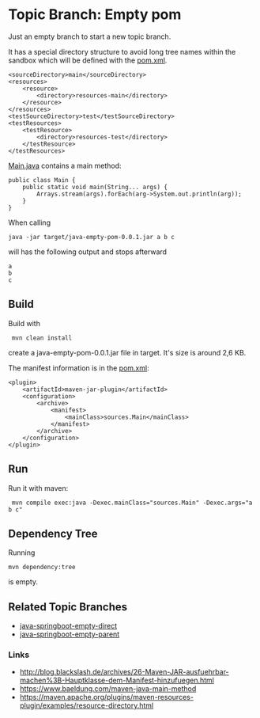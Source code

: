 # Topic Branch: Empty pom
Just an empty branch to start a new topic branch. 

It has a special directory 
structure to avoid long tree names within the sandbox which will be defined 
with the [pom.xml](pom.xml). 

    <sourceDirectory>main</sourceDirectory>
    <resources>
        <resource>
            <directory>resources-main</directory>
        </resource>
    </resources>
    <testSourceDirectory>test</testSourceDirectory>
    <testResources>
        <testResource>
            <directory>resources-test</directory>
        </testResource>
    </testResources>

[Main.java](main/sources/Main.java) contains a main method:

    public class Main {
        public static void main(String... args) {
            Arrays.stream(args).forEach(arg->System.out.println(arg));
        }
    }

When calling

    java -jar target/java-empty-pom-0.0.1.jar a b c

will has the following output and stops afterward

    a
    b
    c


## Build
Build with

     mvn clean install 

create a java-empty-pom-0.0.1.jar file in target. 
It's size is around 2,6 KB.

The manifest information is in the [pom.xml](pom.xml):

    <plugin>
        <artifactId>maven-jar-plugin</artifactId>
        <configuration>
            <archive>
                <manifest>
                    <mainClass>sources.Main</mainClass>
                </manifest>
            </archive>
        </configuration>
    </plugin>

## Run
Run it with maven:

     mvn compile exec:java -Dexec.mainClass="sources.Main" -Dexec.args="a b c" 

## Dependency Tree

Running
  
    mvn dependency:tree
is empty.

## Related Topic Branches
* [java-springboot-empty-direct](../../tree/-empty-direct)
* [java-springboot-empty-parent](../../tree/-empty-parent)

### Links
* http://blog.blackslash.de/archives/26-Maven-JAR-ausfuehrbar-machen%3B-Hauptklasse-dem-Manifest-hinzufuegen.html
* https://www.baeldung.com/maven-java-main-method
* https://maven.apache.org/plugins/maven-resources-plugin/examples/resource-directory.html